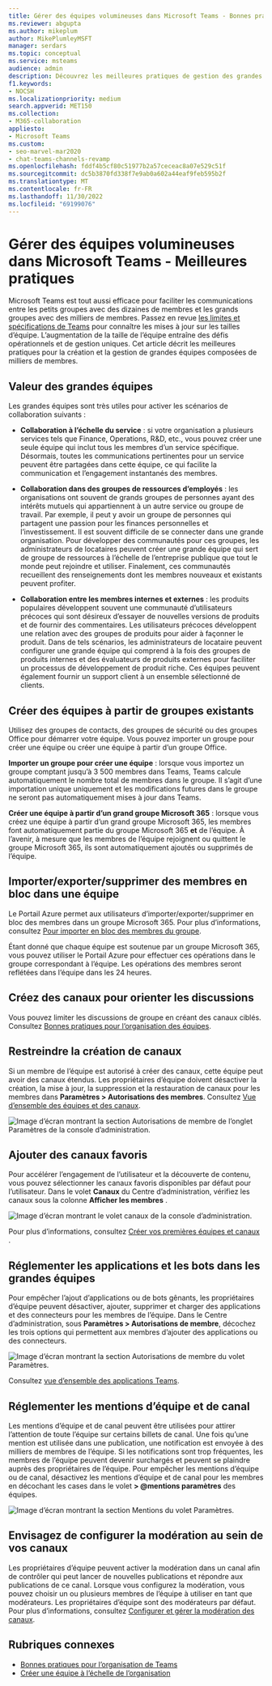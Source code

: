 ```yaml
---
title: Gérer des équipes volumineuses dans Microsoft Teams - Bonnes pratiques
ms.reviewer: abgupta
ms.author: mikeplum
author: MikePlumleyMSFT
manager: serdars
ms.topic: conceptual
ms.service: msteams
audience: admin
description: Découvrez les meilleures pratiques de gestion des grandes équipes dans Microsoft Teams pour répondre aux besoins de votre organisation.
f1.keywords:
- NOCSH
ms.localizationpriority: medium
search.appverid: MET150
ms.collection:
- M365-collaboration
appliesto:
- Microsoft Teams
ms.custom:
- seo-marvel-mar2020
- chat-teams-channels-revamp
ms.openlocfilehash: fddf4b5cf80c51977b2a57ceceac8a07e529c51f
ms.sourcegitcommit: dc5b3870fd338f7e9ab0a602a44eaf9feb595b2f
ms.translationtype: MT
ms.contentlocale: fr-FR
ms.lasthandoff: 11/30/2022
ms.locfileid: "69199076"
---
```

# <a name="manage-large-teams-in-microsoft-teams---best-practices"></a>Gérer des équipes volumineuses dans Microsoft Teams - Meilleures pratiques

Microsoft Teams est tout aussi efficace pour faciliter les communications entre les petits groupes avec des dizaines de membres et les grands groupes avec des milliers de membres. Passez en revue [les limites et spécifications de Teams](limits-specifications-teams.md) pour connaître les mises à jour sur les tailles d’équipe. L’augmentation de la taille de l’équipe entraîne des défis opérationnels et de gestion uniques. Cet article décrit les meilleures pratiques pour la création et la gestion de grandes équipes composées de milliers de membres.

## <a name="value-of-large-teams"></a>Valeur des grandes équipes

Les grandes équipes sont très utiles pour activer les scénarios de collaboration suivants :

- **Collaboration à l’échelle du service** : si votre organisation a plusieurs services tels que Finance, Operations, R&D, etc., vous pouvez créer une seule équipe qui inclut tous les membres d’un service spécifique. Désormais, toutes les communications pertinentes pour un service peuvent être partagées dans cette équipe, ce qui facilite la communication et l’engagement instantanés des membres.

- **Collaboration dans des groupes de ressources d’employés** : les organisations ont souvent de grands groupes de personnes ayant des intérêts mutuels qui appartiennent à un autre service ou groupe de travail. Par exemple, il peut y avoir un groupe de personnes qui partagent une passion pour les finances personnelles et l’investissement. Il est souvent difficile de se connecter dans une grande organisation. Pour développer des communautés pour ces groupes, les administrateurs de locataires peuvent créer une grande équipe qui sert de groupe de ressources à l’échelle de l’entreprise publique que tout le monde peut rejoindre et utiliser. Finalement, ces communautés recueillent des renseignements dont les membres nouveaux et existants peuvent profiter.

- **Collaboration entre les membres internes et externes** : les produits populaires développent souvent une communauté d’utilisateurs précoces qui sont désireux d’essayer de nouvelles versions de produits et de fournir des commentaires. Les utilisateurs précoces développent une relation avec des groupes de produits pour aider à façonner le produit. Dans de tels scénarios, les administrateurs de locataire peuvent configurer une grande équipe qui comprend à la fois des groupes de produits internes et des évaluateurs de produits externes pour faciliter un processus de développement de produit riche. Ces équipes peuvent également fournir un support client à un ensemble sélectionné de clients.

## <a name="create-teams-from-existing-groups"></a>Créer des équipes à partir de groupes existants

Utilisez des groupes de contacts, des groupes de sécurité ou des groupes Office pour démarrer votre équipe. Vous pouvez importer un groupe pour créer une équipe ou créer une équipe à partir d’un groupe Office.

**Importer un groupe pour créer une équipe** : lorsque vous importez un groupe comptant jusqu’à 3 500 membres dans Teams, Teams calcule automatiquement le nombre total de membres dans le groupe. Il s’agit d’une importation unique uniquement et les modifications futures dans le groupe ne seront pas automatiquement mises à jour dans Teams.

**Créer une équipe à partir d’un grand groupe Microsoft 365** : lorsque vous créez une équipe à partir d’un grand groupe Microsoft 365, les membres font automatiquement partie du groupe Microsoft 365 **et** de l’équipe. À l’avenir, à mesure que les membres de l’équipe rejoignent ou quittent le groupe Microsoft 365, ils sont automatiquement ajoutés ou supprimés de l’équipe.

## <a name="bulk-importexportremove-members-in-a-team"></a>Importer/exporter/supprimer des membres en bloc dans une équipe

Le Portail Azure permet aux utilisateurs d’importer/exporter/supprimer en bloc des membres dans un groupe Microsoft 365. Pour plus d’informations, consultez [Pour importer en bloc des membres du groupe](/azure/active-directory/enterprise-users/groups-bulk-import-members#to-bulk-import-group-members).

Étant donné que chaque équipe est soutenue par un groupe Microsoft 365, vous pouvez utiliser le Portail Azure pour effectuer ces opérations dans le groupe correspondant à l’équipe. Les opérations des membres seront reflétées dans l’équipe dans les 24 heures.

## <a name="create-channels-to-focus-discussions"></a>Créez des canaux pour orienter les discussions

Vous pouvez limiter les discussions de groupe en créant des canaux ciblés. Consultez [Bonnes pratiques pour l’organisation des équipes](best-practices-organizing.md).

## <a name="restrict-channel-creation"></a>Restreindre la création de canaux

Si un membre de l’équipe est autorisé à créer des canaux, cette équipe peut avoir des canaux étendus. Les propriétaires d’équipe doivent désactiver la création, la mise à jour, la suppression et la restauration de canaux pour les membres dans **Paramètres > Autorisations des membres**. Consultez [Vue d’ensemble des équipes et des canaux](teams-channels-overview.md).

![Image d’écran montrant la section Autorisations de membre de l’onglet Paramètres de la console d’administration.](media/no-channel-creation.png "Image d’écran de la section Autorisations des membres de l’onglet Paramètres de la console d’administration. Les options Autoriser les membres à créer ou supprimer des canaux sont décochées.")

## <a name="add-favorite-channels"></a>Ajouter des canaux favoris

Pour accélérer l’engagement de l’utilisateur et la découverte de contenu, vous pouvez sélectionner les canaux favoris disponibles par défaut pour l’utilisateur. Dans le volet **Canaux** du Centre d’administration, vérifiez les canaux sous la colonne **Afficher les membres** .

![Image d’écran montrant le volet canaux de la console d’administration.](media/favorite-channels.png "Image d’écran montrant le volet canaux de la console d’administration. Certains canaux sont vérifiés pour Afficher les membres.")

 Pour plus d’informations, consultez [Créer vos premières équipes et canaux](get-started-with-teams-create-your-first-teams-and-channels.md) .

## <a name="regulate-applications-and-bots-in-large-teams"></a>Réglementer les applications et les bots dans les grandes équipes

Pour empêcher l’ajout d’applications ou de bots gênants, les propriétaires d’équipe peuvent désactiver, ajouter, supprimer et charger des applications et des connecteurs pour les membres de l’équipe. Dans le Centre d’administration, sous **Paramètres > Autorisations de membre**, décochez les trois options qui permettent aux membres d’ajouter des applications ou des connecteurs.

![Image d’écran montrant la section Autorisations de membre du volet Paramètres.](media/disable-bots-connectors.png "Image d’écran montrant la section Autorisation membre du volet Paramètres. Les options permettant aux membres d’ajouter des applications ou des connecteurs sont décochées.")

Consultez [vue d’ensemble des applications Teams](deploy-apps-microsoft-teams-landing-page.md).

## <a name="regulate-team-and-channel-mentions"></a>Réglementer les mentions d’équipe et de canal

Les mentions d’équipe et de canal peuvent être utilisées pour attirer l’attention de toute l’équipe sur certains billets de canal. Une fois qu’une mention est utilisée dans une publication, une notification est envoyée à des milliers de membres de l’équipe. Si les notifications sont trop fréquentes, les membres de l’équipe peuvent devenir surchargés et peuvent se plaindre auprès des propriétaires de l’équipe. Pour empêcher les mentions d’équipe ou de canal, désactivez les mentions d’équipe et de canal pour les membres en décochant les cases dans le volet **> @mentions paramètres** des équipes.

![Image d’écran montrant la section Mentions du volet Paramètres.](media/no-at-mentions.png "Image d’écran montrant la section Mentions du volet Paramètres. Les options permettant d’afficher et d’accorder aux membres l’accès aux mentions sont décochées.")

## <a name="consider-setting-up-moderation-in-your-channels"></a>Envisagez de configurer la modération au sein de vos canaux

Les propriétaires d’équipe peuvent activer la modération dans un canal afin de contrôler qui peut lancer de nouvelles publications et répondre aux publications de ce canal. Lorsque vous configurez la modération, vous pouvez choisir un ou plusieurs membres de l’équipe à utiliser en tant que modérateurs. Les propriétaires d’équipe sont des modérateurs par défaut. Pour plus d’informations, consultez [Configurer et gérer la modération des canaux](manage-channel-moderation-in-teams.md).

## <a name="related-topics"></a>Rubriques connexes

- [Bonnes pratiques pour l’organisation de Teams](best-practices-organizing.md)
- [Créer une équipe à l’échelle de l’organisation](create-an-org-wide-team.md)